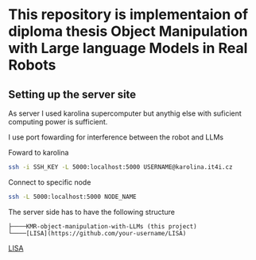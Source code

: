 # This repository is implementaion of diploma thesis Object Manipulation with Large language Models in Real Robots


## Setting up the server site
As server I used karolina supercomputer but anythig else with suficient computing power is sufficient.

I use port fowarding for interference between the robot and LLMs

Foward to karolina 
```bash
ssh -i SSH_KEY -L 5000:localhost:5000 USERNAME@karolina.it4i.cz
```

Connect to specific node
```bash
ssh -L 5000:localhost:5000 NODE_NAME 
```

The server side has to have the following structure

```
├────KMR-object-manipulation-with-LLMs (this project)
└────[LISA](https://github.com/your-username/LISA)
```

[LISA](https://github.com/dvlab-research/LISA?tab=readme-ov-file#training-data-preparation)